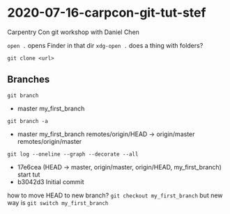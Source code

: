 # 2020-07-16-carpcon-git-tut-stef
Carpentry Con git workshop with Daniel Chen

`open .` opens Finder in that dir
`xdg-open .` does a thing with folders?

`git clone <url>`


## Branches
`git branch`
* master
  my_first_branch

`git branch -a`
* master
  my_first_branch
  remotes/origin/HEAD -> origin/master
  remotes/origin/master

`git log --oneline --graph --decorate --all`
* 17e6cea (HEAD -> master, origin/master, origin/HEAD, my_first_branch) start tut
* b3042d3 Initial commit

how to move HEAD to new branch?
`git checkout my_first_branch` but new way is `git switch my_first_branch`
